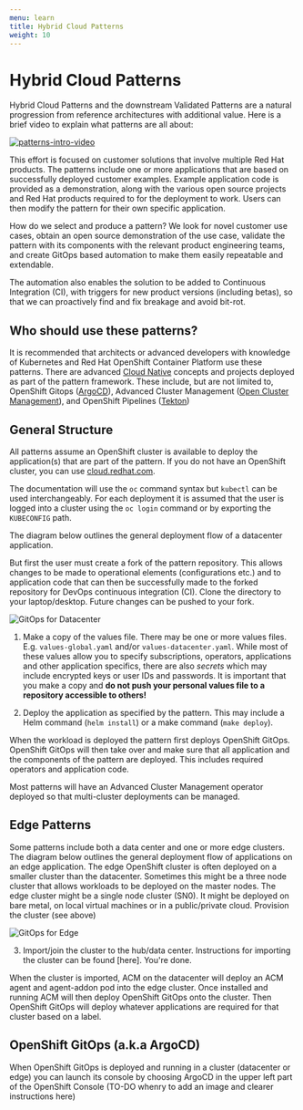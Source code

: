 ```yaml
---
menu: learn
title: Hybrid Cloud Patterns
weight: 10
---
```


# Hybrid Cloud Patterns

Hybrid Cloud Patterns and the downstream Validated Patterns are a natural progression from reference architectures with additional value. Here is a brief video to explain what patterns are all about:

[![patterns-intro-video](https://img.youtube.com/vi/lI8TurakeG4/0.jpg)](https://www.youtube.com/watch?v=lI8TurakeG4)

This effort is focused on customer solutions that involve multiple Red Hat
products. The patterns include one or more applications that are based on successfully deployed customer examples. Example application code is provided as a demonstration, along with the various open source projects and Red Hat products required to for the deployment to work. Users can then modify the pattern for their own specific application.

How do we select and produce a pattern? We look for novel customer use cases, obtain an open source demonstration of the use case, validate the pattern with its components with the relevant product engineering teams, and create GitOps based automation to make them easily repeatable and extendable.

The automation also enables the solution to be added to Continuous Integration (CI), with triggers for new product versions (including betas), so that we can proactively find and fix breakage and avoid bit-rot.

## Who should use these patterns?

It is recommended that architects or advanced developers with knowledge of Kubernetes and Red Hat OpenShift Container Platform use these patterns. There are advanced [Cloud Native](https://www.cncf.io/projects/) concepts and projects deployed as part of the pattern framework. These include, but are not limited to, OpenShift Gitops ([ArgoCD](https://argoproj.github.io/argo-cd/)), Advanced Cluster Management ([Open Cluster Management](https://open-cluster-management.io/)), and OpenShift Pipelines ([Tekton](https://tekton.dev/))

## General Structure

All patterns assume an OpenShift cluster is available to deploy the application(s) that are part of the pattern. If you do not have an OpenShift cluster, you can use [cloud.redhat.com](https://console.redhat.com/openshift).

The documentation will use the `oc` command syntax but `kubectl` can be used interchangeably. For each deployment it is assumed that the user is logged into a cluster using the `oc login` command or by exporting the `KUBECONFIG` path.

The diagram below outlines the general deployment flow of a datacenter application.

But first the user must create a fork of the pattern repository. This allows changes to be made to operational elements (configurations etc.) and to application code that can then be successfully made to the forked repository for DevOps continuous integration (CI). Clone the directory to your laptop/desktop. Future changes can be pushed to your fork.

![GitOps for Datacenter](/images/gitops-datacenter.png)

 1. Make a copy of the values file. There may be one or more values files. E.g. `values-global.yaml` and/or `values-datacenter.yaml`. While most of these values allow you to specify subscriptions, operators, applications and other application specifics, there are also *secrets* which may include encrypted keys or user IDs and passwords. It is important that you make a copy and **do not push your personal values file to a repository accessible to others!**

 2. Deploy the application as specified by the pattern. This may include a Helm command (`helm install`) or a make command (`make deploy`).

When the workload is deployed the pattern first deploys OpenShift GitOps. OpenShift GitOps will then take over and make sure that all application and the components of the pattern are deployed. This includes required operators and application code.

Most patterns will have an Advanced Cluster Management operator deployed so that multi-cluster deployments can be managed.

## Edge Patterns

Some patterns include both a data center and one or more edge clusters. The diagram below outlines the general deployment flow of applications on an edge application. The edge OpenShift cluster is often deployed on a smaller cluster than the datacenter. Sometimes this might be a three node cluster that allows workloads to be deployed on the master nodes. The edge cluster might be a single node cluster (SN0). It might be deployed on bare metal, on local virtual machines or in a public/private cloud. Provision the cluster (see above)

![GitOps for Edge](/images/gitops-edge.png)

 3. Import/join the cluster to the hub/data center. Instructions for importing the cluster can be found [here]. You're done.

When the cluster is imported, ACM on the datacenter will deploy an ACM agent and agent-addon pod into the edge cluster. Once installed and running ACM will then deploy OpenShift GitOps onto the cluster. Then OpenShift GitOps will deploy whatever applications are required for that cluster based on a label.

## OpenShift GitOps (a.k.a ArgoCD)

When OpenShift GitOps is deployed and running in a cluster (datacenter or edge) you can launch its console by choosing ArgoCD in the upper left part of the OpenShift Console (TO-DO whenry to add an image and clearer instructions here)
